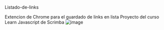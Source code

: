 Listado-de-links

Extencion de Chrome para el guardado de links en lista
Proyecto del curso Learn Javascript de Scrimba
![image](https://user-images.githubusercontent.com/63132435/122695685-8b6a1c80-d217-11eb-8b22-f2ab1c02caa6.png)
